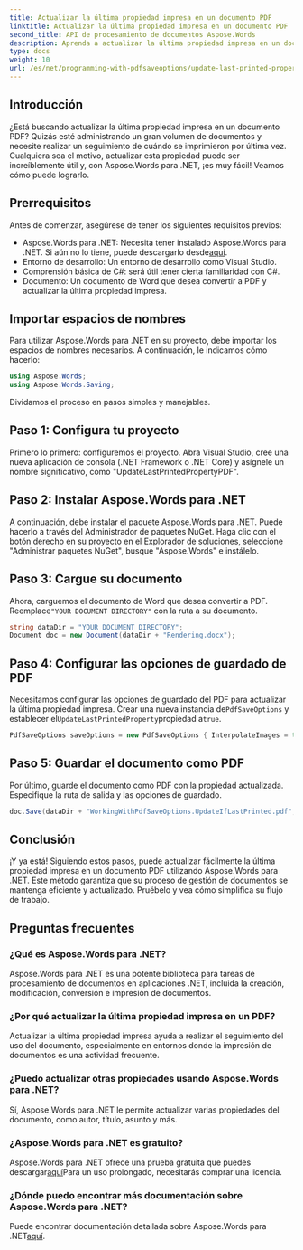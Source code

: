 ```yaml
---
title: Actualizar la última propiedad impresa en un documento PDF
linktitle: Actualizar la última propiedad impresa en un documento PDF
second_title: API de procesamiento de documentos Aspose.Words
description: Aprenda a actualizar la última propiedad impresa en un documento PDF usando Aspose.Words para .NET con nuestra guía paso a paso.
type: docs
weight: 10
url: /es/net/programming-with-pdfsaveoptions/update-last-printed-property/
---
```

## Introducción

¿Está buscando actualizar la última propiedad impresa en un documento PDF? Quizás esté administrando un gran volumen de documentos y necesite realizar un seguimiento de cuándo se imprimieron por última vez. Cualquiera sea el motivo, actualizar esta propiedad puede ser increíblemente útil y, con Aspose.Words para .NET, ¡es muy fácil! Veamos cómo puede lograrlo.

## Prerrequisitos

Antes de comenzar, asegúrese de tener los siguientes requisitos previos:

-  Aspose.Words para .NET: Necesita tener instalado Aspose.Words para .NET. Si aún no lo tiene, puede descargarlo desde[aquí](https://releases.aspose.com/words/net/).
- Entorno de desarrollo: Un entorno de desarrollo como Visual Studio.
- Comprensión básica de C#: será útil tener cierta familiaridad con C#.
- Documento: Un documento de Word que desea convertir a PDF y actualizar la última propiedad impresa.

## Importar espacios de nombres

Para utilizar Aspose.Words para .NET en su proyecto, debe importar los espacios de nombres necesarios. A continuación, le indicamos cómo hacerlo:

```csharp
using Aspose.Words;
using Aspose.Words.Saving;
```

Dividamos el proceso en pasos simples y manejables.

## Paso 1: Configura tu proyecto

Primero lo primero: configuremos el proyecto. Abra Visual Studio, cree una nueva aplicación de consola (.NET Framework o .NET Core) y asígnele un nombre significativo, como "UpdateLastPrintedPropertyPDF".

## Paso 2: Instalar Aspose.Words para .NET

A continuación, debe instalar el paquete Aspose.Words para .NET. Puede hacerlo a través del Administrador de paquetes NuGet. Haga clic con el botón derecho en su proyecto en el Explorador de soluciones, seleccione "Administrar paquetes NuGet", busque "Aspose.Words" e instálelo.

## Paso 3: Cargue su documento

 Ahora, carguemos el documento de Word que desea convertir a PDF. Reemplace`"YOUR DOCUMENT DIRECTORY"` con la ruta a su documento.

```csharp
string dataDir = "YOUR DOCUMENT DIRECTORY";
Document doc = new Document(dataDir + "Rendering.docx");
```

## Paso 4: Configurar las opciones de guardado de PDF

 Necesitamos configurar las opciones de guardado del PDF para actualizar la última propiedad impresa. Crear una nueva instancia de`PdfSaveOptions` y establecer el`UpdateLastPrintedProperty`propiedad a`true`.

```csharp
PdfSaveOptions saveOptions = new PdfSaveOptions { InterpolateImages = true };
```

## Paso 5: Guardar el documento como PDF

Por último, guarde el documento como PDF con la propiedad actualizada. Especifique la ruta de salida y las opciones de guardado.

```csharp
doc.Save(dataDir + "WorkingWithPdfSaveOptions.UpdateIfLastPrinted.pdf", saveOptions);
```

## Conclusión

¡Y ya está! Siguiendo estos pasos, puede actualizar fácilmente la última propiedad impresa en un documento PDF utilizando Aspose.Words para .NET. Este método garantiza que su proceso de gestión de documentos se mantenga eficiente y actualizado. Pruébelo y vea cómo simplifica su flujo de trabajo.

## Preguntas frecuentes

### ¿Qué es Aspose.Words para .NET?
Aspose.Words para .NET es una potente biblioteca para tareas de procesamiento de documentos en aplicaciones .NET, incluida la creación, modificación, conversión e impresión de documentos.

### ¿Por qué actualizar la última propiedad impresa en un PDF?
Actualizar la última propiedad impresa ayuda a realizar el seguimiento del uso del documento, especialmente en entornos donde la impresión de documentos es una actividad frecuente.

### ¿Puedo actualizar otras propiedades usando Aspose.Words para .NET?
Sí, Aspose.Words para .NET le permite actualizar varias propiedades del documento, como autor, título, asunto y más.

### ¿Aspose.Words para .NET es gratuito?
Aspose.Words para .NET ofrece una prueba gratuita que puedes descargar[aquí](https://releases.aspose.com/)Para un uso prolongado, necesitarás comprar una licencia.

### ¿Dónde puedo encontrar más documentación sobre Aspose.Words para .NET?
Puede encontrar documentación detallada sobre Aspose.Words para .NET[aquí](https://reference.aspose.com/words/net/).